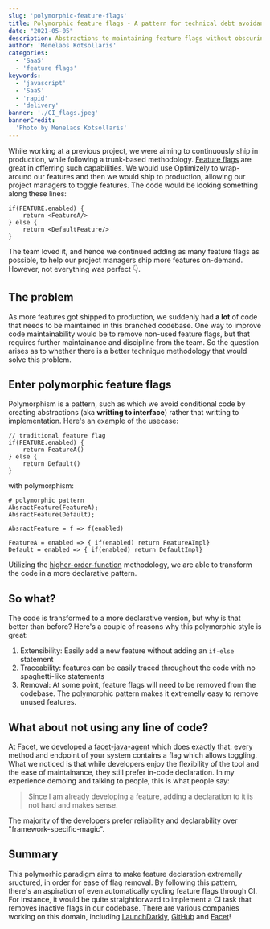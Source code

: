 ```yaml
---
slug: 'polymorphic-feature-flags'
title: Polymorphic feature flags - A pattern for technical debt avoidance
date: "2021-05-05"
description: Abstractions to maintaining feature flags without obscuring codebases
author: 'Menelaos Kotsollaris'
categories:
  - 'SaaS'
  - 'feature flags'
keywords:
  - 'javascript'
  - 'SaaS'
  - 'rapid'
  - 'delivery'
banner: './CI_flags.jpeg'
bannerCredit:
  'Photo by Menelaos Kotsollaris'
---
```

While working at a previous project, we were aiming to continuously ship in production, while following a trunk-based methodology. [Feature flags](https://martinfowler.com/articles/feature-toggles.html) are great in offerring such capabilities. We would use Optimizely to wrap-around our features and then we would ship to production, allowing our project managers to toggle features. The code would be looking something along these lines:

```
if(FEATURE.enabled) {
    return <FeatureA/>
} else {
    return <DefaultFeature/>
}
```

The team loved it, and hence we continued adding as many feature flags as possible, to help our project managers ship more features on-demand. However, not everything was perfect 👇.

## The problem

As more features got shipped to production, we suddenly had **a lot** of code that needs to be maintained in this branched codebase. One way to improve code maintainability would be to remove non-used feature flags, but that requires further maintainance and discipline from the team. So the question arises as to whether there is a better technique methodology that would solve this problem.

## Enter polymorphic feature flags

Polymorphism is a pattern, such as which we avoid conditional code by creating abstractions (aka **writting to interface**) rather that writting to implementation. Here's an example of the usecase:

```
// traditional feature flag
if(FEATURE.enabled) {
    return FeatureA()
} else {
    return Default()
}
```

with polymorphism:

```
# polymorphic pattern
AbsractFeature(FeatureA);
AbsractFeature(Default);

AbsractFeature = f => f(enabled)

FeatureA = enabled => { if(enabled) return FeatureAImpl}
Default = enabled => { if(enabled) return DefaultImpl}

```

Utilizing the [higher-order-function](https://en.wikipedia.org/wiki/Higher-order_function) methodology, we are able to transform the code in a more declarative pattern.

## So what?

The code is transformed to a more declarative version, but why is that better than before? Here's a couple of reasons why this polymorphic style is great:

1. Extensibility: Easily add a new feature without adding an `if-else` statement
2. Traceability: features can be easily traced throughout the code with no spaghetti-like statements
3. Removal: At some point, feature flags will need to be removed from the codebase. The polymorphic pattern makes it extremelly easy to remove unused features.

## What about not using any line of code?

At Facet, we developed a [facet-java-agent](https://github.com/facet-tech/agent-java) which does exactly that: every method and endpoint of your system contains a flag which allows toggling. What we noticed is that while developers enjoy the flexibility of the tool and the ease of maintainance, they still prefer in-code declaration. In my experience demoing and talking to people, this is what people say:

> Since I am already developing a feature, adding a declaration to it is not hard and makes sense.

The majority of the developers prefer reliability and declarability over "framework-specific-magic".

## Summary

This polymorhic paradigm aims to make feature declaration extremelly sructured, in order for ease of flag removal. By following this pattern, there's an aspiration of even automatically cycling feature flags through CI. For instance, it would be quite straightforward to implement a CI task that removes inactive flags in our codebase. There are various companies working on this domain, including [LaunchDarkly](https://github.com/marketplace/actions/launchdarkly-code-references), [GitHub](https://github.blog/2021-04-27-ship-code-faster-safer-feature-flags/) and [Facet](https://facet.run)!
